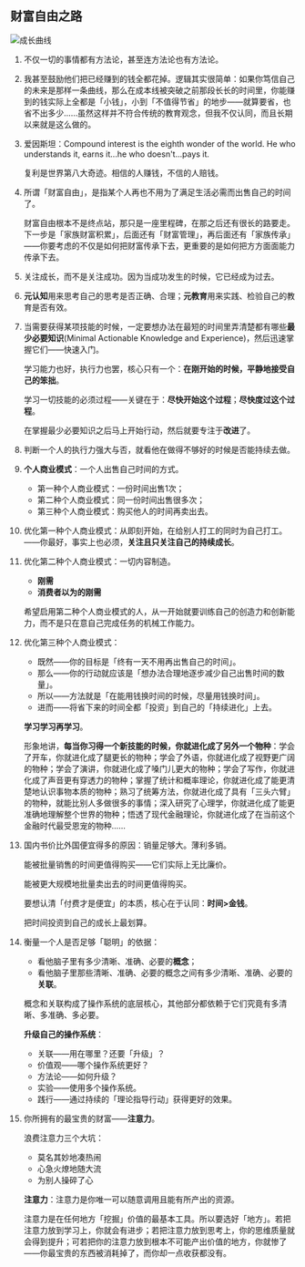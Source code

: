 ## 财富自由之路

![成长曲线](E:\我的文档\笔记\notes\Money\image\成长曲线.jpg)

1. 不仅一切的事情都有方法论，甚至连方法论也有方法论。

2. 我甚至鼓励他们把已经赚到的钱全都花掉。逻辑其实很简单：如果你笃信自己的未来是那样一条曲线，那么在成本线被突破之前那段长长的时间里，你能赚到的钱实际上全都是「小钱」，小到「不值得节省」的地步——就算要省，也省不出多少……虽然这样并不符合传统的教育观念，但我不仅认同，而且长期以来就是这么做的。

3. 爱因斯坦：Compound interest is the eighth wonder of the world. He who understands it, earns it...he who doesn't...pays it. 

   复利是世界第八大奇迹。相信的人赚钱，不信的人赔钱。

4. 所谓「财富自由」，是指某个人再也不用为了满足生活必需而出售自己的时间了。

   财富自由根本不是终点站，那只是一座里程碑，在那之后还有很长的路要走。下一步是「家族财富积累」，后面还有「财富管理」，再后面还有「家族传承」——你要考虑的不仅是如何把财富传承下去，更重要的是如何把方方面面能力传承下去。

5. 关注成长，而不是关注成功。因为当成功发生的时候，它已经成为过去。

6. **元认知**用来思考自己的思考是否正确、合理；**元教育**用来实践、检验自己的教育是否有效。

7. 当需要获得某项技能的时候，一定要想办法在最短的时间里弄清楚都有哪些**最少必要知识**(Minimal Actionable Knowledge and Experience)，然后迅速掌握它们——快速入门。

   学习能力也好，执行力也罢，核心只有一个：**在刚开始的时候，平静地接受自己的笨拙**。

   学习一切技能的必须过程——关键在于：**尽快开始这个过程**；**尽快度过这个过程**。

   在掌握最少必要知识之后马上开始行动，然后就要专注于**改进**了。

8. 判断一个人的执行力强大与否，就看他在做得不够好的时候是否能持续去做。
9. **个人商业模式**：一个人出售自己时间的方式。
   - 第一种个人商业模式：一份时间出售1次；
   - 第二种个人商业模式：同一份时间出售很多次；
   - 第三种个人商业模式：购买他人的时间再卖出去。

10. 优化第一种个人商业模式：从即刻开始，在给别人打工的同时为自己打工。——你最好，事实上也必须，**关注且只关注自己的持续成长**。

11. 优化第二种个人商业模式：一切内容制造。

    - **刚需**
    - **消费者以为的刚需**

    希望启用第二种个人商业模式的人，从一开始就要训练自己的创造力和创新能力，而不是只在意自己完成任务的机械工作能力。

12. 优化第三种个人商业模式：

    - 既然——你的目标是「终有一天不用再出售自己的时间」。
    - 那么——你的行动就应该是「想办法合理地逐步减少自己出售时间的数量」。
    - 所以——方法就是「在能用钱换时间的时候，尽量用钱换时间」。
    - 进而——将省下来的时间全都「投资」到自己的「持续进化」上去。

    **学习学习再学习**。

    形象地讲，**每当你习得一个新技能的时候，你就进化成了另外一个物种**：学会了开车，你就进化成了腿更长的物种；学会了外语，你就进化成了视野更广阔的物种；学会了演讲，你就进化成了嗓门儿更大的物种；学会了写作，你就进化成了声音更有穿透力的物种；掌握了统计和概率理论，你就进化成了能更清楚地认识事物本质的物种；熟习了统筹方法，你就进化成了具有「三头六臂」的物种，就能比别人多做很多的事情；深入研究了心理学，你就进化成了能更准确地理解整个世界的物种；悟透了现代金融理论，你就进化成了在当前这个金融时代最受恩宠的物种……

13. 国内书价比外国便宜得多的原因：销量足够大。薄利多销。

    能被批量销售的时间更值得购买——它们实际上无比廉价。

    能被更大规模地批量卖出去的时间更值得购买。

    要想认清「付费才是便宜」的本质，核心在于认同：**时间>金钱**。

    把时间投资到自己的成长上最划算。

14. 衡量一个人是否足够「聪明」的依据：

    - 看他脑子里有多少清晰、准确、必要的**概念**；
    - 看他脑子里那些清晰、准确、必要的概念之间有多少清晰、准确、必要的**关联**。

    概念和关联构成了操作系统的底层核心，其他部分都依赖于它们究竟有多清晰、多准确、多必要。

    **升级自己的操作系统**：

    - 关联——用在哪里？还要「升级」？
    - 价值观——哪个操作系统更好？
    - 方法论——如何升级？
    - 实验——使用多个操作系统。
    - 践行——通过持续的「理论指导行动」获得更好的效果。

15. 你所拥有的最宝贵的财富——**注意力**。

    浪费注意力三个大坑：

    + 莫名其妙地凑热闹
    + 心急火燎地随大流
    + 为别人操碎了心

    **注意力**：注意力是你唯一可以随意调用且能有所产出的资源。

    注意力是在任何地方「挖掘」价值的最基本工具。所以要选好「地方」。若把注意力放到学习上，你就会有进步；若把注意力放到思考上，你的思维质量就会得到提升；可若把你的注意力放到根本不可能产出价值的地方，你就惨了——你最宝贵的东西被消耗掉了，而你却一点收获都没有。

    

